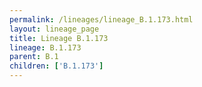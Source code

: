 ```yaml
---
permalink: /lineages/lineage_B.1.173.html
layout: lineage_page
title: Lineage B.1.173
lineage: B.1.173
parent: B.1
children: ['B.1.173']
---
```

